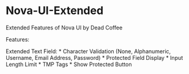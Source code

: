 # Nova-UI-Extended
Extended Features of Nova UI by Dead Coffee

Features:

  Extended Text Field:
    * Character Validation (None, Alphanumeric, Username, Email Address, Password)
    * Protected Field Display
    * Input Length Limit
    * TMP Tags
    * Show Protected Button
